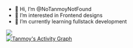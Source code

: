 - 👋 Hi, I’m @NoTanmoyNotFound
- 👀 I’m interested in Frontend designs 
- 🌱 I’m currently learning fullstack development

<!---
NoTanmoyNotFound/NoTanmoyNotFound is a ✨ special ✨ repository because its `README.md` (this file) appears on your GitHub profile.
You can click the Preview link to take a look at your changes.
--->
<img src="https://github-readme-stats.vercel.app/api?username=NoTanmoyNotFound&theme=midnight-purple&show_icons=true"> 
<div>
<a href="#"><img alt="Tanmoy's Activity Graph" src="https://activity-graph.herokuapp.com/graph?username=NoTanmoyNotFound&custom_title=Tanmoy's%20Contribution%20Graph&bg_color=0D1117&color=5ce1e6&line=FFFFFF&point=5ce1e6&hide_border=true" /></a> 
</div>
